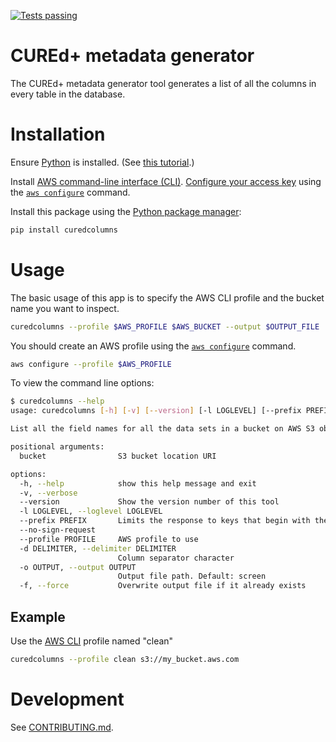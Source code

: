 [![Tests passing](https://github.com/CUREd-Plus/curedcolumns/actions/workflows/test.yml/badge.svg)](https://github.com/CUREd-Plus/curedcolumns/actions/workflows/test.yml)

# CUREd+ metadata generator

The CUREd+ metadata generator tool generates a list of all the columns in every table in the database.

# Installation

Ensure [Python](https://www.python.org/) is installed.
(See [this tutorial](https://www.digitalocean.com/community/tutorials/install-python-windows-10).)

Install [AWS command-line interface (CLI)](https://docs.aws.amazon.com/cli/latest/userguide/cli-chap-welcome.html).
[Configure your access key](https://docs.aws.amazon.com/cli/v1/userguide/cli-chap-configure.html) using the
[`aws configure`](https://docs.aws.amazon.com/cli/latest/reference/configure/) command.

Install this package using the [Python package manager](https://pip.pypa.io/en/stable/):

```bash
pip install curedcolumns
```

# Usage

The basic usage of this app is to specify the AWS CLI profile and the bucket name you want to inspect.

```bash
curedcolumns --profile $AWS_PROFILE $AWS_BUCKET --output $OUTPUT_FILE
```

You should create an AWS profile using the [`aws configure`](https://docs.aws.amazon.com/cli/v1/userguide/cli-chap-configure.html) command.

```bash
aws configure --profile $AWS_PROFILE
```

To view the command line options:

```bash
$ curedcolumns --help 
usage: curedcolumns [-h] [-v] [--version] [-l LOGLEVEL] [--prefix PREFIX] [--no-sign-request] [--profile PROFILE] [-d DELIMITER] [-o OUTPUT] [-f] bucket

List all the field names for all the data sets in a bucket on AWS S3 object storage and display the metadata in CSV format. This assumes a folder structure in this layout: <data_set_id>/<table_id>/data/*.parquet

positional arguments:
  bucket                S3 bucket location URI

options:
  -h, --help            show this help message and exit
  -v, --verbose
  --version             Show the version number of this tool
  -l LOGLEVEL, --loglevel LOGLEVEL
  --prefix PREFIX       Limits the response to keys that begin with the specified prefix.
  --no-sign-request
  --profile PROFILE     AWS profile to use
  -d DELIMITER, --delimiter DELIMITER
                        Column separator character
  -o OUTPUT, --output OUTPUT
                        Output file path. Default: screen
  -f, --force           Overwrite output file if it already exists
```

## Example

Use the [AWS CLI](https://docs.aws.amazon.com/cli/v1/userguide/) profile named "clean"

```bash
curedcolumns --profile clean s3://my_bucket.aws.com
```

# Development

See [CONTRIBUTING.md](https://github.com/CUREd-Plus/curedcolumns/blob/main/CONTRIBUTING.md).
